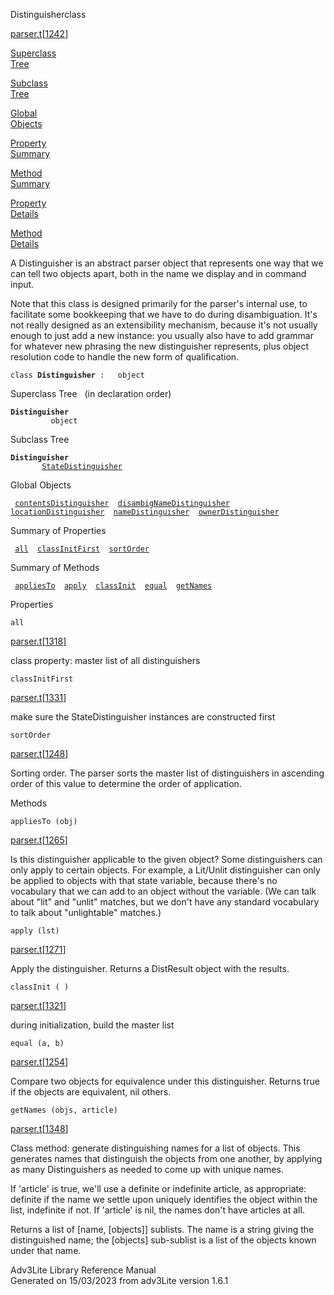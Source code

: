 ---
---
<span class="title">Distinguisher</span><span class="type">class</span>

[parser.t](../file/parser.t.html)\[[1242](../source/parser.t.html#1242)\]

[Superclass  
Tree](#_SuperClassTree_)

[Subclass  
Tree](#_SubClassTree_)

[Global  
Objects](#_ObjectSummary_)

[Property  
Summary](#_PropSummary_)

[Method  
Summary](#_MethodSummary_)

[Property  
Details](#_Properties_)

[Method  
Details](#_Methods_)

<div class="fdesc">

A Distinguisher is an abstract parser object that represents one way
that we can tell two objects apart, both in the name we display and in
command input.

Note that this class is designed primarily for the parser's internal
use, to facilitate some bookkeeping that we have to do during
disambiguation. It's not really designed as an extensibility mechanism,
because it's not usually enough to just add a new instance: you usually
also have to add grammar for whatever new phrasing the new distinguisher
represents, plus object resolution code to handle the new form of
qualification.

`class `**`Distinguisher`**` :   object`

</div>

<span id="_SuperClassTree_"></span>

<div class="mjhd">

<span class="hdln">Superclass Tree</span>   (in declaration order)

</div>

**`Distinguisher`**  
`         object`  
<span id="_SubClassTree_"></span>

<div class="mjhd">

<span class="hdln">Subclass Tree</span>  

</div>

**`Distinguisher`**  
`         `[`StateDistinguisher`](../object/StateDistinguisher.html)  
<span id="_ObjectSummary_"></span>

<div class="mjhd">

<span class="hdln">Global Objects</span>  

</div>

` `[`contentsDistinguisher`](../object/contentsDistinguisher.html)`  `[`disambigNameDistinguisher`](../object/disambigNameDistinguisher.html)`  `[`locationDistinguisher`](../object/locationDistinguisher.html)`  `[`nameDistinguisher`](../object/nameDistinguisher.html)`  `[`ownerDistinguisher`](../object/ownerDistinguisher.html)`  `
<span id="_PropSummary_"></span>

<div class="mjhd">

<span class="hdln">Summary of Properties</span>  

</div>

` `[`all`](#all)`  `[`classInitFirst`](#classInitFirst)`  `[`sortOrder`](#sortOrder)`  `

<span id="_MethodSummary_"></span>

<div class="mjhd">

<span class="hdln">Summary of Methods</span>  

</div>

` `[`appliesTo`](#appliesTo)`  `[`apply`](#apply)`  `[`classInit`](#classInit)`  `[`equal`](#equal)`  `[`getNames`](#getNames)`  `

<span id="_Properties_"></span>

<div class="mjhd">

<span class="hdln">Properties</span>  

</div>

<span id="all"></span>

`all`

[parser.t](../file/parser.t.html)\[[1318](../source/parser.t.html#1318)\]

<div class="desc">

class property: master list of all distinguishers

</div>

<span id="classInitFirst"></span>

`classInitFirst`

[parser.t](../file/parser.t.html)\[[1331](../source/parser.t.html#1331)\]

<div class="desc">

make sure the StateDistinguisher instances are constructed first

</div>

<span id="sortOrder"></span>

`sortOrder`

[parser.t](../file/parser.t.html)\[[1248](../source/parser.t.html#1248)\]

<div class="desc">

Sorting order. The parser sorts the master list of distinguishers in
ascending order of this value to determine the order of application.

</div>

<span id="_Methods_"></span>

<div class="mjhd">

<span class="hdln">Methods</span>  

</div>

<span id="appliesTo"></span>

`appliesTo (obj)`

[parser.t](../file/parser.t.html)\[[1265](../source/parser.t.html#1265)\]

<div class="desc">

Is this distinguisher applicable to the given object? Some
distinguishers can only apply to certain objects. For example, a
Lit/Unlit distinguisher can only be applied to objects with that state
variable, because there's no vocabulary that we can add to an object
without the variable. (We can talk about "lit" and "unlit" matches, but
we don't have any standard vocabulary to talk about "unlightable"
matches.)

</div>

<span id="apply"></span>

`apply (lst)`

[parser.t](../file/parser.t.html)\[[1271](../source/parser.t.html#1271)\]

<div class="desc">

Apply the distinguisher. Returns a DistResult object with the results.

</div>

<span id="classInit"></span>

`classInit ( )`

[parser.t](../file/parser.t.html)\[[1321](../source/parser.t.html#1321)\]

<div class="desc">

during initialization, build the master list

</div>

<span id="equal"></span>

`equal (a, b)`

[parser.t](../file/parser.t.html)\[[1254](../source/parser.t.html#1254)\]

<div class="desc">

Compare two objects for equivalence under this distinguisher. Returns
true if the objects are equivalent, nil others.

</div>

<span id="getNames"></span>

`getNames (objs, article)`

[parser.t](../file/parser.t.html)\[[1348](../source/parser.t.html#1348)\]

<div class="desc">

Class method: generate distinguishing names for a list of objects. This
generates names that distinguish the objects from one another, by
applying as many Distinguishers as needed to come up with unique names.

If 'article' is true, we'll use a definite or indefinite article, as
appropriate: definite if the name we settle upon uniquely identifies the
object within the list, indefinite if not. If 'article' is nil, the
names don't have articles at all.

Returns a list of \[name, \[objects\]\] sublists. The name is a string
giving the distinguished name; the \[objects\] sub-sublist is a list of
the objects known under that name.

</div>

<div class="ftr">

Adv3Lite Library Reference Manual  
Generated on 15/03/2023 from adv3Lite version 1.6.1

</div>
